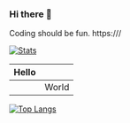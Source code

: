 ### Hi there 👋

Coding should be fun. 
https:///

[![Stats](https://github-readme-stats-5pocbuhfz-mahaoqu.vercel.app/api?username=Mahaoqu&show_icons=true&count_private=true&theme=radical)](https://github.com/Mahaoqu)

| Hello |       |
| ---   |  ---  |
|       | World |

[![Top Langs](https://github-readme-stats-5pocbuhfz-mahaoqu.vercel.app/api/top-langs/?username=Mahaoqu&layout=compact&theme=radical)](https://github.com/Mahaoqu)

<!--
**Mahaoqu/Mahaoqu** is a ✨ _special_ ✨ repository because its `README.md` (this file) appears on your GitHub profile.

Here are some ideas to get you started:

- 🔭 I’m currently working on ...
- 🌱 I’m currently learning ...
- 👯 I’m looking to collaborate on ...
- 🤔 I’m looking for help with ...
- 💬 Ask me about ...
- 📫 How to reach me: ...
- 😄 Pronouns: ...
- ⚡ Fun fact: ...
-->


